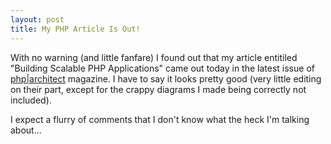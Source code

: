 ```yaml
--- 
layout: post
title: My PHP Article Is Out!
---
```

With no warning (and little fanfare) I found out that my article entitiled "Building Scalable PHP Applications" came out today in the latest issue of <a href="http://www.phparch.com">php|architect</a> magazine.  I have to say it looks pretty good (very little editing on their part, except for the crappy diagrams I made being correctly not included).

I expect a flurry of comments that I don't know what the heck I'm talking about...
